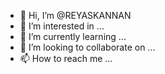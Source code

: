 - 👋 Hi, I’m @REYASKANNAN
- 👀 I’m interested in ...
- 🌱 I’m currently learning ...
- 💞️ I’m looking to collaborate on ...
- 📫 How to reach me ...

<!---
REYASKANNAN/REYASKANNAN is a ✨ special ✨ repository because its `README.md` (this file) appears on your GitHub profile.
You can click the Preview link to take a look at your changes.
--->
